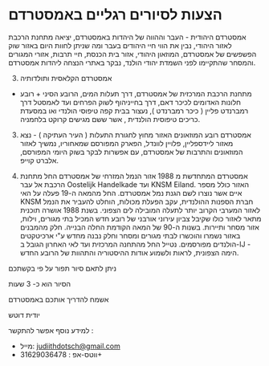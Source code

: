 הצעות לסיורים רגליים באמסטרדם
=================

אמסטרדם היהודית - 
העבר וההווה של היהדות באמסטרדם, יציאה מתחנת הרכבת לאזור היהודי, נבין את הווי חיי היהודים בעבר ומה שניתן לחוות היום באזור שוק הפשפשים של אמסטרדם, המוזאון היהודי, אזור בית הכנסת, חיי תרבות, אזורי המגורים והמסחר שהתקיימו לפני השמדת יהודי הולנד, נבקר באתרי הנצחה ליהדות אמסטרדם.
 
3.  אמסטרדם הקלאסית ותולדותיה 
- מתחנת הרכבת המרכזית של אמסטרדם, דרך תעלות המים, הרובע הסיני + רובע חלונות האדומים לכיכר דאם, דרך בחייניהוף לשוק הפרחים ועד לאמסטל דרך רמברנדט פליין ( כיכר רמברנדט ), נעצור בבית קפה טיפוסי הולנדי ואו במסעדת כריכים טיפוסית הולנדית , אשר ששם מגישים קרוקט בלחמניה.
 
3. אמסטרדם רובע המוזאונים 
האזור מחוץ לחגורת התעלות ( העיר העתיקה ) - נצא מאזור ליידספליין, פלויין לוונדל, הפארק המפורסם שמאחוריו, נמשיך לאזור המוזאונים והתרבות של אמסטרדם, עם אפשרות לבקר בשוק היומי המפורסם, אלברט קוייפ.

4. אמסטרדם המתחדשת מ 1988
 אזור הנמל המזרחי של אמסטרדם החל מתחנת הרכבת אל עבר 
Oostelijk Handelkade ועד KNSM Eiland. האזור כולל מספר איים אשר נוצרו לשם הגנת נמל אמסטרדם. החל מהמאה ה-19 פעלה על האי KNSM חברת הספנות ההולנדית, עקב הפעלת מכולות, הוחלט להעביר את הנמל לאזור המערבי הקרוב יותר לתעלה המובילה לים הצפוני. בשנת 1988 אושרה תוכנית מתאר לאזור כולו שקיבל צביון עירוני אורבני של רובע חדש המכיל בתי מגורים, וילות, אזור מסחר ותיירות. בשנות ה-90 של המאה הקודמת החלה הבנייה. חלק מהמבנים באזור נשמרו והוכשרו לבתי מגורים ומסחר וחלק נבנה מחדש ע"י ארכיטקטים הולנדים מפורסמים. נטייל החל מהתחנה המרכזית ועד לאי האחרון הגובל ב-IJ - הימה הצפונית, לראות ולשמוע אודות ההיסטוריה והתהוות של הרובע החדש.

ניתן לתאם סיור תפור על פי בקשתכם 

הסיור הוא כ- 3 שעות 

אשמח להדריך אותכם באמסטרדם 

יודית דוטש

למידע נוסף אפשר להתקשר :

- מייל:        judiithdotsch@gmail.com
- ווטס-אפ : 31629036478+
